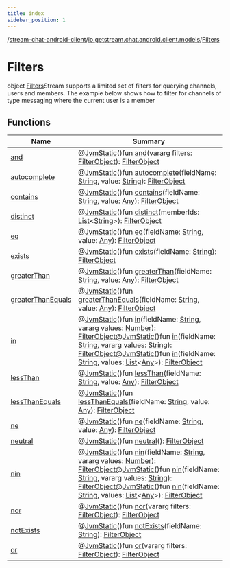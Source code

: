 ```yaml
---
title: index
sidebar_position: 1
---
```

/[stream-chat-android-client](../../index.md)/[io.getstream.chat.android.client.models](../index.md)/[Filters](index.md)  
  
  
  
# Filters  
object [Filters](index.md)Stream supports a limited set of filters for querying channels, users and members. The example below shows how to filter for channels of type messaging where the current user is a member  
  
## Functions  
  
|  Name |  Summary | 
|---|---|
| <a name="io.getstream.chat.android.client.models/Filters/and/#kotlin.Array[io.getstream.chat.android.client.api.models.FilterObject]/PointingToDeclaration/"></a>[and](and.md)| <a name="io.getstream.chat.android.client.models/Filters/and/#kotlin.Array[io.getstream.chat.android.client.api.models.FilterObject]/PointingToDeclaration/"></a>@[JvmStatic](https://kotlinlang.org/api/latest/jvm/stdlib/kotlin.jvm/-jvm-static/index.html)()fun [and](and.md)(vararg filters: [FilterObject](../../io.getstream.chat.android.client.api.models/FilterObject/index.md)): [FilterObject](../../io.getstream.chat.android.client.api.models/FilterObject/index.md)|
| <a name="io.getstream.chat.android.client.models/Filters/autocomplete/#kotlin.String#kotlin.String/PointingToDeclaration/"></a>[autocomplete](autocomplete.md)| <a name="io.getstream.chat.android.client.models/Filters/autocomplete/#kotlin.String#kotlin.String/PointingToDeclaration/"></a>@[JvmStatic](https://kotlinlang.org/api/latest/jvm/stdlib/kotlin.jvm/-jvm-static/index.html)()fun [autocomplete](autocomplete.md)(fieldName: [String](https://kotlinlang.org/api/latest/jvm/stdlib/kotlin/-string/index.html), value: [String](https://kotlinlang.org/api/latest/jvm/stdlib/kotlin/-string/index.html)): [FilterObject](../../io.getstream.chat.android.client.api.models/FilterObject/index.md)|
| <a name="io.getstream.chat.android.client.models/Filters/contains/#kotlin.String#kotlin.Any/PointingToDeclaration/"></a>[contains](contains.md)| <a name="io.getstream.chat.android.client.models/Filters/contains/#kotlin.String#kotlin.Any/PointingToDeclaration/"></a>@[JvmStatic](https://kotlinlang.org/api/latest/jvm/stdlib/kotlin.jvm/-jvm-static/index.html)()fun [contains](contains.md)(fieldName: [String](https://kotlinlang.org/api/latest/jvm/stdlib/kotlin/-string/index.html), value: [Any](https://kotlinlang.org/api/latest/jvm/stdlib/kotlin/-any/index.html)): [FilterObject](../../io.getstream.chat.android.client.api.models/FilterObject/index.md)|
| <a name="io.getstream.chat.android.client.models/Filters/distinct/#kotlin.collections.List[kotlin.String]/PointingToDeclaration/"></a>[distinct](distinct.md)| <a name="io.getstream.chat.android.client.models/Filters/distinct/#kotlin.collections.List[kotlin.String]/PointingToDeclaration/"></a>@[JvmStatic](https://kotlinlang.org/api/latest/jvm/stdlib/kotlin.jvm/-jvm-static/index.html)()fun [distinct](distinct.md)(memberIds: [List](https://kotlinlang.org/api/latest/jvm/stdlib/kotlin.collections/-list/index.html)&lt;[String](https://kotlinlang.org/api/latest/jvm/stdlib/kotlin/-string/index.html)&gt;): [FilterObject](../../io.getstream.chat.android.client.api.models/FilterObject/index.md)|
| <a name="io.getstream.chat.android.client.models/Filters/eq/#kotlin.String#kotlin.Any/PointingToDeclaration/"></a>[eq](eq.md)| <a name="io.getstream.chat.android.client.models/Filters/eq/#kotlin.String#kotlin.Any/PointingToDeclaration/"></a>@[JvmStatic](https://kotlinlang.org/api/latest/jvm/stdlib/kotlin.jvm/-jvm-static/index.html)()fun [eq](eq.md)(fieldName: [String](https://kotlinlang.org/api/latest/jvm/stdlib/kotlin/-string/index.html), value: [Any](https://kotlinlang.org/api/latest/jvm/stdlib/kotlin/-any/index.html)): [FilterObject](../../io.getstream.chat.android.client.api.models/FilterObject/index.md)|
| <a name="io.getstream.chat.android.client.models/Filters/exists/#kotlin.String/PointingToDeclaration/"></a>[exists](exists.md)| <a name="io.getstream.chat.android.client.models/Filters/exists/#kotlin.String/PointingToDeclaration/"></a>@[JvmStatic](https://kotlinlang.org/api/latest/jvm/stdlib/kotlin.jvm/-jvm-static/index.html)()fun [exists](exists.md)(fieldName: [String](https://kotlinlang.org/api/latest/jvm/stdlib/kotlin/-string/index.html)): [FilterObject](../../io.getstream.chat.android.client.api.models/FilterObject/index.md)|
| <a name="io.getstream.chat.android.client.models/Filters/greaterThan/#kotlin.String#kotlin.Any/PointingToDeclaration/"></a>[greaterThan](greaterThan.md)| <a name="io.getstream.chat.android.client.models/Filters/greaterThan/#kotlin.String#kotlin.Any/PointingToDeclaration/"></a>@[JvmStatic](https://kotlinlang.org/api/latest/jvm/stdlib/kotlin.jvm/-jvm-static/index.html)()fun [greaterThan](greaterThan.md)(fieldName: [String](https://kotlinlang.org/api/latest/jvm/stdlib/kotlin/-string/index.html), value: [Any](https://kotlinlang.org/api/latest/jvm/stdlib/kotlin/-any/index.html)): [FilterObject](../../io.getstream.chat.android.client.api.models/FilterObject/index.md)|
| <a name="io.getstream.chat.android.client.models/Filters/greaterThanEquals/#kotlin.String#kotlin.Any/PointingToDeclaration/"></a>[greaterThanEquals](greaterThanEquals.md)| <a name="io.getstream.chat.android.client.models/Filters/greaterThanEquals/#kotlin.String#kotlin.Any/PointingToDeclaration/"></a>@[JvmStatic](https://kotlinlang.org/api/latest/jvm/stdlib/kotlin.jvm/-jvm-static/index.html)()fun [greaterThanEquals](greaterThanEquals.md)(fieldName: [String](https://kotlinlang.org/api/latest/jvm/stdlib/kotlin/-string/index.html), value: [Any](https://kotlinlang.org/api/latest/jvm/stdlib/kotlin/-any/index.html)): [FilterObject](../../io.getstream.chat.android.client.api.models/FilterObject/index.md)|
| <a name="io.getstream.chat.android.client.models/Filters/in/#kotlin.String#kotlin.Array[kotlin.Number]/PointingToDeclaration/"></a>[in](in.md)| <a name="io.getstream.chat.android.client.models/Filters/in/#kotlin.String#kotlin.Array[kotlin.Number]/PointingToDeclaration/"></a>@[JvmStatic](https://kotlinlang.org/api/latest/jvm/stdlib/kotlin.jvm/-jvm-static/index.html)()fun [in](in.md)(fieldName: [String](https://kotlinlang.org/api/latest/jvm/stdlib/kotlin/-string/index.html), vararg values: [Number](https://kotlinlang.org/api/latest/jvm/stdlib/kotlin/-number/index.html)): [FilterObject](../../io.getstream.chat.android.client.api.models/FilterObject/index.md)@[JvmStatic](https://kotlinlang.org/api/latest/jvm/stdlib/kotlin.jvm/-jvm-static/index.html)()fun [in](in.md)(fieldName: [String](https://kotlinlang.org/api/latest/jvm/stdlib/kotlin/-string/index.html), vararg values: [String](https://kotlinlang.org/api/latest/jvm/stdlib/kotlin/-string/index.html)): [FilterObject](../../io.getstream.chat.android.client.api.models/FilterObject/index.md)@[JvmStatic](https://kotlinlang.org/api/latest/jvm/stdlib/kotlin.jvm/-jvm-static/index.html)()fun [in](in.md)(fieldName: [String](https://kotlinlang.org/api/latest/jvm/stdlib/kotlin/-string/index.html), values: [List](https://kotlinlang.org/api/latest/jvm/stdlib/kotlin.collections/-list/index.html)&lt;[Any](https://kotlinlang.org/api/latest/jvm/stdlib/kotlin/-any/index.html)&gt;): [FilterObject](../../io.getstream.chat.android.client.api.models/FilterObject/index.md)|
| <a name="io.getstream.chat.android.client.models/Filters/lessThan/#kotlin.String#kotlin.Any/PointingToDeclaration/"></a>[lessThan](lessThan.md)| <a name="io.getstream.chat.android.client.models/Filters/lessThan/#kotlin.String#kotlin.Any/PointingToDeclaration/"></a>@[JvmStatic](https://kotlinlang.org/api/latest/jvm/stdlib/kotlin.jvm/-jvm-static/index.html)()fun [lessThan](lessThan.md)(fieldName: [String](https://kotlinlang.org/api/latest/jvm/stdlib/kotlin/-string/index.html), value: [Any](https://kotlinlang.org/api/latest/jvm/stdlib/kotlin/-any/index.html)): [FilterObject](../../io.getstream.chat.android.client.api.models/FilterObject/index.md)|
| <a name="io.getstream.chat.android.client.models/Filters/lessThanEquals/#kotlin.String#kotlin.Any/PointingToDeclaration/"></a>[lessThanEquals](lessThanEquals.md)| <a name="io.getstream.chat.android.client.models/Filters/lessThanEquals/#kotlin.String#kotlin.Any/PointingToDeclaration/"></a>@[JvmStatic](https://kotlinlang.org/api/latest/jvm/stdlib/kotlin.jvm/-jvm-static/index.html)()fun [lessThanEquals](lessThanEquals.md)(fieldName: [String](https://kotlinlang.org/api/latest/jvm/stdlib/kotlin/-string/index.html), value: [Any](https://kotlinlang.org/api/latest/jvm/stdlib/kotlin/-any/index.html)): [FilterObject](../../io.getstream.chat.android.client.api.models/FilterObject/index.md)|
| <a name="io.getstream.chat.android.client.models/Filters/ne/#kotlin.String#kotlin.Any/PointingToDeclaration/"></a>[ne](ne.md)| <a name="io.getstream.chat.android.client.models/Filters/ne/#kotlin.String#kotlin.Any/PointingToDeclaration/"></a>@[JvmStatic](https://kotlinlang.org/api/latest/jvm/stdlib/kotlin.jvm/-jvm-static/index.html)()fun [ne](ne.md)(fieldName: [String](https://kotlinlang.org/api/latest/jvm/stdlib/kotlin/-string/index.html), value: [Any](https://kotlinlang.org/api/latest/jvm/stdlib/kotlin/-any/index.html)): [FilterObject](../../io.getstream.chat.android.client.api.models/FilterObject/index.md)|
| <a name="io.getstream.chat.android.client.models/Filters/neutral/#/PointingToDeclaration/"></a>[neutral](neutral.md)| <a name="io.getstream.chat.android.client.models/Filters/neutral/#/PointingToDeclaration/"></a>@[JvmStatic](https://kotlinlang.org/api/latest/jvm/stdlib/kotlin.jvm/-jvm-static/index.html)()fun [neutral](neutral.md)(): [FilterObject](../../io.getstream.chat.android.client.api.models/FilterObject/index.md)|
| <a name="io.getstream.chat.android.client.models/Filters/nin/#kotlin.String#kotlin.Array[kotlin.Number]/PointingToDeclaration/"></a>[nin](nin.md)| <a name="io.getstream.chat.android.client.models/Filters/nin/#kotlin.String#kotlin.Array[kotlin.Number]/PointingToDeclaration/"></a>@[JvmStatic](https://kotlinlang.org/api/latest/jvm/stdlib/kotlin.jvm/-jvm-static/index.html)()fun [nin](nin.md)(fieldName: [String](https://kotlinlang.org/api/latest/jvm/stdlib/kotlin/-string/index.html), vararg values: [Number](https://kotlinlang.org/api/latest/jvm/stdlib/kotlin/-number/index.html)): [FilterObject](../../io.getstream.chat.android.client.api.models/FilterObject/index.md)@[JvmStatic](https://kotlinlang.org/api/latest/jvm/stdlib/kotlin.jvm/-jvm-static/index.html)()fun [nin](nin.md)(fieldName: [String](https://kotlinlang.org/api/latest/jvm/stdlib/kotlin/-string/index.html), vararg values: [String](https://kotlinlang.org/api/latest/jvm/stdlib/kotlin/-string/index.html)): [FilterObject](../../io.getstream.chat.android.client.api.models/FilterObject/index.md)@[JvmStatic](https://kotlinlang.org/api/latest/jvm/stdlib/kotlin.jvm/-jvm-static/index.html)()fun [nin](nin.md)(fieldName: [String](https://kotlinlang.org/api/latest/jvm/stdlib/kotlin/-string/index.html), values: [List](https://kotlinlang.org/api/latest/jvm/stdlib/kotlin.collections/-list/index.html)&lt;[Any](https://kotlinlang.org/api/latest/jvm/stdlib/kotlin/-any/index.html)&gt;): [FilterObject](../../io.getstream.chat.android.client.api.models/FilterObject/index.md)|
| <a name="io.getstream.chat.android.client.models/Filters/nor/#kotlin.Array[io.getstream.chat.android.client.api.models.FilterObject]/PointingToDeclaration/"></a>[nor](nor.md)| <a name="io.getstream.chat.android.client.models/Filters/nor/#kotlin.Array[io.getstream.chat.android.client.api.models.FilterObject]/PointingToDeclaration/"></a>@[JvmStatic](https://kotlinlang.org/api/latest/jvm/stdlib/kotlin.jvm/-jvm-static/index.html)()fun [nor](nor.md)(vararg filters: [FilterObject](../../io.getstream.chat.android.client.api.models/FilterObject/index.md)): [FilterObject](../../io.getstream.chat.android.client.api.models/FilterObject/index.md)|
| <a name="io.getstream.chat.android.client.models/Filters/notExists/#kotlin.String/PointingToDeclaration/"></a>[notExists](notExists.md)| <a name="io.getstream.chat.android.client.models/Filters/notExists/#kotlin.String/PointingToDeclaration/"></a>@[JvmStatic](https://kotlinlang.org/api/latest/jvm/stdlib/kotlin.jvm/-jvm-static/index.html)()fun [notExists](notExists.md)(fieldName: [String](https://kotlinlang.org/api/latest/jvm/stdlib/kotlin/-string/index.html)): [FilterObject](../../io.getstream.chat.android.client.api.models/FilterObject/index.md)|
| <a name="io.getstream.chat.android.client.models/Filters/or/#kotlin.Array[io.getstream.chat.android.client.api.models.FilterObject]/PointingToDeclaration/"></a>[or](or.md)| <a name="io.getstream.chat.android.client.models/Filters/or/#kotlin.Array[io.getstream.chat.android.client.api.models.FilterObject]/PointingToDeclaration/"></a>@[JvmStatic](https://kotlinlang.org/api/latest/jvm/stdlib/kotlin.jvm/-jvm-static/index.html)()fun [or](or.md)(vararg filters: [FilterObject](../../io.getstream.chat.android.client.api.models/FilterObject/index.md)): [FilterObject](../../io.getstream.chat.android.client.api.models/FilterObject/index.md)|

